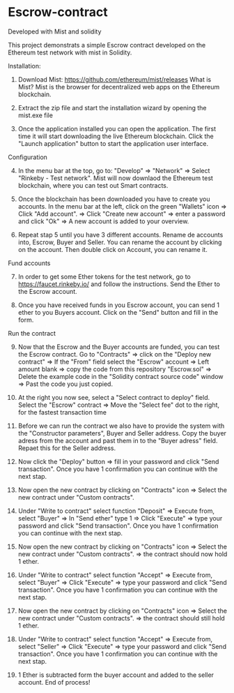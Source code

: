 # Escrow-contract
Developed with Mist and solidity

This project demonstrats a simple Escrow contract developed on the Ethereum test network with mist in Solidity.

Installation:
1)  Download Mist: https://github.com/ethereum/mist/releases
What is Mist? Mist is the browser for decentralized web apps on the Ethereum blockchain.  

2) Extract the zip file and start the installation wizard by opening the mist.exe file

3)  Once the application installed you can open the application. The first time it will start downloading the live Ethereum blockchain. Click the "Launch application" button to start the application user interface.


Configuration

4) In the menu bar at the top, go to: "Develop" => "Network" => Select "Rinkeby - Test network". Mist will now downlaod the Ethereum test blockchain, where you can test out Smart contracts.

5) Once the blockchain has been downloaded you have to create you accounts. In the menu bar at the left, click on the green "Wallets" icon => Click "Add account". => Click "Create new account" => enter a password and click "Ok" => A new account is added to your overview. 

6) Repeat stap 5 until you have 3 different accounts. Rename de accounts into, Escrow, Buyer and Seller. You can rename the account by clicking on the account. Then double click on Account, you can rename it. 

Fund accounts

7) In order to get some Ether tokens for the test network, go to https://faucet.rinkeby.io/ and follow the instructions. Send the Ether to the Escrow account. 

8) Once you have received funds in you Escrow account, you can send 1 ether to you Buyers account. Click on the "Send" button and fill in the form.  

Run the contract

9) Now that the Escrow and the Buyer accounts are funded, you can test the Escrow contract. Go to "Contracts" => click on the "Deploy new contract" => If the "From" field select the "Escrow" account => Left amount blank => copy the code from this repository "Escrow.sol" => Delete the example code in the "Solidity contract source code" window => Past the code you just copied.

10) At the right you now see, select a "Select contract to deploy" field. Select the "Escrow" contract => Move the "Select fee" dot to the right, for the fastest transaction time

11) Before we can run the contract we also have to provide the system with the "Constructor parameters", Buyer and Seller address. Copy the buyer adress from the account and past them in to the "Buyer adress" field. Repaet this for the Seller address.  

12) Now click the "Deploy" button => fill in your password and click "Send transaction". Once you have 1 confirmation you can continue with the next stap.

13) Now open the new contract by clicking on "Contracts" icon =>  Select the new contract under "Custom contracts".

14) Under "Write to contract" select function "Deposit" => Execute from, select "Buyer" => In "Send ether" type 1 => Click "Execute" => type your password and click "Send transaction". Once you have 1 confirmation you can continue with the next stap.

15) Now open the new contract by clicking on "Contracts" icon =>  Select the new contract under "Custom contracts". => the contract should now hold 1 ether.

16) Under "Write to contract" select function "Accept" => Execute from, select "Buyer" => Click "Execute" => type your password and click "Send transaction". Once you have 1 confirmation you can continue with the next stap.

17) Now open the new contract by clicking on "Contracts" icon =>  Select the new contract under "Custom contracts". => the contract should still hold 1 ether.

18) Under "Write to contract" select function "Accept" => Execute from, select "Seller" => Click "Execute" => type your password and click "Send transaction". Once you have 1 confirmation you can continue with the next stap.

19) 1 Ether is subtracted form the buyer account and added to the seller account. End of process!
